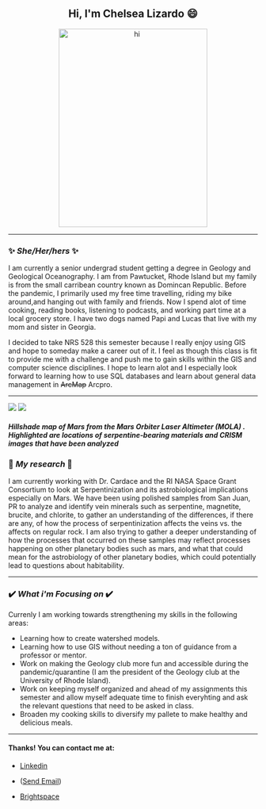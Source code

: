 
## <div align="center"> **Hi, I'm Chelsea Lizardo** :smile: </div>

<p align="center"> 
 <img src="https://user-images.githubusercontent.com/74572380/107051358-5e522b80-679a-11eb-8dbc-06a7b90943a6.jpg" alt="hi" width="300" height="400"> </p>

______________________________________________________________________________________________________________________________________________________________________________


###   :sparkles: *She/Her/hers* :sparkles:
<font size=".01">  I am currently a senior undergrad student getting a degree in Geology and Geological Oceanography. I am from Pawtucket, Rhode Island but my family is from the small carribean country known as Domincan Republic. Before the pandemic, I primarily used my free time travelling, riding my bike around,and hanging out with family and friends. Now I spend alot of time cooking, reading books, listening to podcasts, and working part time at a local grocery store. I have two dogs named Papi and Lucas that live with my mom and sister in Georgia.  </font> 


<font size=".01"> I decided to take NRS 528 this semester because I really enjoy using GIS and hope to someday make a career out of it. I feel as though this class is fit to provide me with a challenge and push me to gain skills within the GIS and computer science disciplines. I hope to learn alot and I especially look forward to learning how to use SQL databases and learn about general data management  in ~~ArcMap~~ Arcpro. </font> 


______________________________________________________________________________________________________________________________________________________________________________


<img src="https://user-images.githubusercontent.com/74572380/107059974-6fa03580-67a4-11eb-90a3-997d0a053346.png" width=""/> <img src="https://user-images.githubusercontent.com/74572380/107060864-7b402c00-67a5-11eb-80dc-18d71557f241.JPG" width=""/>

##### <font size=".001"> Hillshade map of Mars from the Mars Orbiter Laser Altimeter (MOLA) . Highlighted are locations of serpentine‐bearing materials and CRISM images that have been analyzed </font>


### :lab_coat: *My research* :lab_coat:
<font size=".01"> I am currently working with Dr. Cardace and the RI NASA Space Grant Consortium to look at Serpentinization and its astrobiological implications especially on Mars. We have been using polished samples from San Juan, PR to analyze and identify vein minerals such as serpentine, magnetite, brucite, and chlorite, to gather an understanding of the differences, if there are any, of how the process of serpentinization affects the veins vs. the affects on regular rock. I am also trying to gather a deeper understanding of how the processes that occurred on these samples may reflect processes happening on other planetary bodies such as mars, and what that could mean for the astrobiology of other planetary bodies, which could potentially lead to questions about habitability. </font>

 ______________________________________________________________________________________________________________________________________________________________________________
 
 
 ### :heavy_check_mark: *What i'm Focusing on* :heavy_check_mark:
 <font size=".01"> Currenly I am working towards strengthening my skills in the following areas:
* Learning how to create watershed models.
* Learning how to use GIS without needing a ton of guidance from a professor or mentor.
* Work on making the Geology club more fun and accessible during the pandemic/quarantine (I am the president of the Geology club at the University of Rhode Island).
* Work on keeping myself organized and ahead of my assignments this semester and allow myself adequate time to finish everyhting and ask the relevant questions that need to be asked in class.
* Broaden my cooking skills to diversify my pallete to make healthy and delicious meals.
 
 ______________________________________________________________________________________________________________________________________________________________________________

 
 #### Thanks! You can contact me at:
 * [Linkedin](https://www.linkedin.com/in/chelsea-lizardo-267667153/)
 
 * (<a href = "mailto: chelsea_lizardo@uri.edu">Send Email</a>)
 
 * [Brightspace](https://brightspace.uri.edu/d2l/le/133064/discussions/List)

